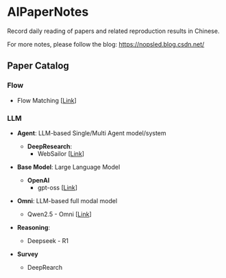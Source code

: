 # AIPaperNotes
Record daily reading of papers and related reproduction results in Chinese.

For more notes, please follow the blog: https://nopsled.blog.csdn.net/

## Paper Catalog

### Flow

- Flow Matching [[Link](https://github.com/AlphaAvatar/AIPaperNotes/blob/main/Flow/2023/FLOW%20MATCHING%20FOR%20GENERATIVE%20MODELING.md)]

### LLM

- **Agent**: LLM-based Single/Multi Agent model/system
    - **DeepResearch**:
        - WebSailor [[Link](https://github.com/AlphaAvatar/AIPaperNotes/blob/main/LLM/Agent/DeepRearch/2025/WebSailor%3A%20Navigating%20Super-human%20Reasoning%20for%20Web%20Agent.md)]

- **Base Model**: Large Language Model
    - **OpenAI**
        - gpt-oss [[Link](https://github.com/AlphaAvatar/AIPaperNotes/blob/main/LLM/Base%20Model/OpenAI/2025/gpt-oss-120b%20%26%20gpt-oss-20b%20Model%20Card.md)]

- **Omni**: LLM-based full modal model
    - Qwen2.5 - Omni [[Link](https://github.com/AlphaAvatar/AIPaperNotes/blob/main/LLM/Omni/2025/Qwen2.5-Omni%20Technical%20Report.md)]

- **Reasoning**:
    - Deepseek - R1

- **Survey**
    - DeepRearch
